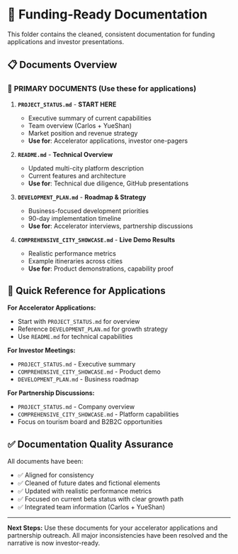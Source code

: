 # 📁 Funding-Ready Documentation

This folder contains the cleaned, consistent documentation for funding applications and investor presentations.

## 📋 Documents Overview

### 🎯 **PRIMARY DOCUMENTS** (Use these for applications)

1. **`PROJECT_STATUS.md`** - **START HERE**
   - Executive summary of current capabilities
   - Team overview (Carlos + YueShan)
   - Market position and revenue strategy
   - **Use for**: Accelerator applications, investor one-pagers

2. **`README.md`** - **Technical Overview**
   - Updated multi-city platform description
   - Current features and architecture
   - **Use for**: Technical due diligence, GitHub presentations

3. **`DEVELOPMENT_PLAN.md`** - **Roadmap & Strategy**
   - Business-focused development priorities
   - 90-day implementation timeline
   - **Use for**: Accelerator interviews, partnership discussions

4. **`COMPREHENSIVE_CITY_SHOWCASE.md`** - **Live Demo Results**
   - Realistic performance metrics
   - Example itineraries across cities
   - **Use for**: Product demonstrations, capability proof

## 🎯 Quick Reference for Applications

**For Accelerator Applications:**
- Start with `PROJECT_STATUS.md` for overview
- Reference `DEVELOPMENT_PLAN.md` for growth strategy
- Use `README.md` for technical capabilities

**For Investor Meetings:**
- `PROJECT_STATUS.md` - Executive summary
- `COMPREHENSIVE_CITY_SHOWCASE.md` - Product demo
- `DEVELOPMENT_PLAN.md` - Business roadmap

**For Partnership Discussions:**
- `PROJECT_STATUS.md` - Company overview  
- `COMPREHENSIVE_CITY_SHOWCASE.md` - Platform capabilities
- Focus on tourism board and B2B2C opportunities

## ✅ Documentation Quality Assurance

All documents have been:
- ✅ Aligned for consistency
- ✅ Cleaned of future dates and fictional elements  
- ✅ Updated with realistic performance metrics
- ✅ Focused on current beta status with clear growth path
- ✅ Integrated team information (Carlos + YueShan)

---

**Next Steps:** Use these documents for your accelerator applications and partnership outreach. All major inconsistencies have been resolved and the narrative is now investor-ready.